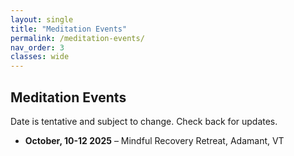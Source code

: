 ```yaml
---
layout: single
title: "Meditation Events"
permalink: /meditation-events/
nav_order: 3
classes: wide
---
```

## Meditation Events

Date is tentative and subject to change. Check back for updates.
- **October, 10-12 2025** – Mindful Recovery Retreat, Adamant, VT

<!-- You can embed a calendar or external feed here if desired -->
